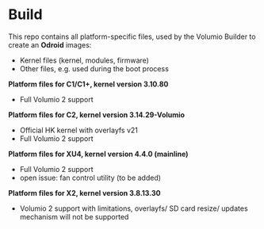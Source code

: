 Build
=====

This repo contains all platform-specific files, used by the Volumio Builder to create an **Odroid** images:

- Kernel files (kernel, modules, firmware)
- Other files, e.g. used during the boot process

**Platform files for C1/C1+, kernel version 3.10.80**
- Full Volumio 2 support

**Platform files for C2, kernel version 3.14.29-Volumio**
- Official HK kernel with overlayfs v21
- Full Volumio 2 support

**Platform files for XU4, kernel version 4.4.0 (mainline)**
- Full Volumio 2 support  
- open issue: fan control utility (to be added)

**Platform files for X2, kernel version 3.8.13.30**
- Volumio 2 support with limitations, overlayfs/ SD card resize/ updates 
  mechanism will not be supported
